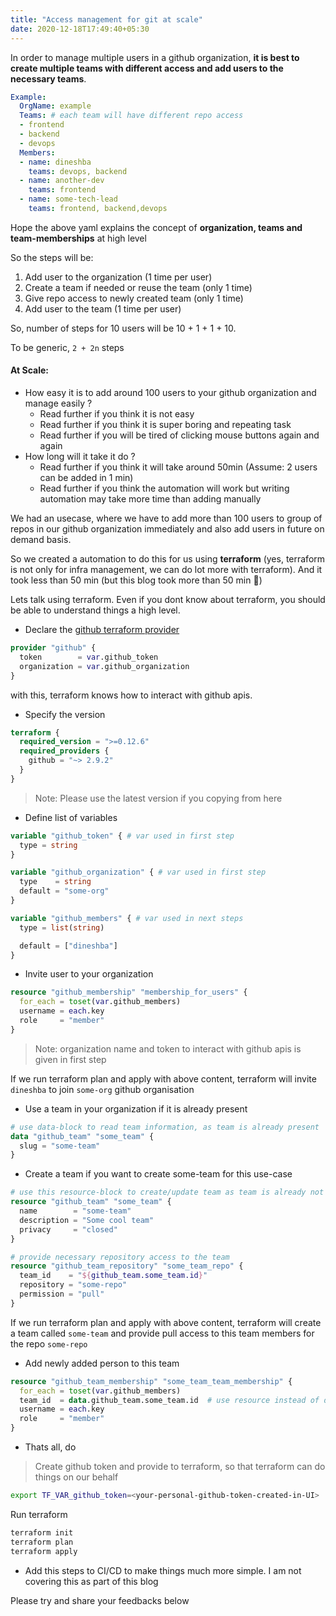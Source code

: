 ```yaml
---
title: "Access management for git at scale"
date: 2020-12-18T17:49:40+05:30
---
```


In order to manage multiple users in a github organization, **it is best to create multiple teams with different access and add users to the necessary teams**.

```yaml
Example:
  OrgName: example
  Teams: # each team will have different repo access
  - frontend
  - backend
  - devops 
  Members:
  - name: dineshba
    teams: devops, backend
  - name: another-dev
    teams: frontend
  - name: some-tech-lead
    teams: frontend, backend,devops
```
Hope the above yaml explains the concept of **organization, teams and team-memberships** at high level

So the steps will be:

1. Add user to the organization (1 time per user)
2. Create a team if needed or reuse the team (only 1 time)
3. Give repo access to newly created team (only 1 time)
4. Add user to the team (1 time per user)

So, number of steps for 10 users will be 10 + 1 + 1 + 10. 

To be generic, `2 + 2n` steps

#### At Scale:

- How easy it is to add around 100 users to your github organization and manage easily ?
    - Read further if you think it is not easy
    - Read further if you think it is super boring and repeating task
    - Read further if you will be tired of clicking mouse buttons again and again
- How long will it take it do ?
    - Read further if you think it will take around 50min (Assume: 2 users can be added in 1 min)
    - Read further if you think the automation will work but writing automation may take more time than adding manually


We had an usecase, where we have to add more than 100 users to group of repos in our github organization immediately and also add users in future on demand basis.

So we created a automation to do this for us using **terraform** (yes, terraform is not only for infra management, we can do lot more with terraform). And it took less than 50 min (but this blog took more than 50 min 🤪)

Lets talk using terraform. Even if you dont know about terraform, you should be able to understand things a high level.

- Declare the [github terraform provider](https://www.terraform.io/docs/providers/github/)

```tf
provider "github" {
  token        = var.github_token
  organization = var.github_organization
}
```
with this, terraform knows how to interact with github apis.

- Specify the version

```tf
terraform {
  required_version = ">=0.12.6"
  required_providers {
    github = "~> 2.9.2"
  }
}
```
> Note: Please use the latest version if you copying from here

- Define list of variables

```tf
variable "github_token" { # var used in first step
  type = string
}

variable "github_organization" { # var used in first step
  type    = string
  default = "some-org"
}

variable "github_members" { # var used in next steps
  type = list(string)

  default = ["dineshba"]
}
```

- Invite user to your organization

```tf
resource "github_membership" "membership_for_users" {
  for_each = toset(var.github_members)
  username = each.key
  role     = "member"
}
```
>Note: organization name and token to interact with github apis is given in first step

If we run terraform plan and apply with above content, terraform will invite `dineshba` to join `some-org` github organisation

- Use a team in your organization if it is already present

```tf
# use data-block to read team information, as team is already present
data "github_team" "some_team" { 
  slug = "some-team"
}
```

- Create a team if you want to create some-team for this use-case

```tf
# use this resource-block to create/update team as team is already not present
resource "github_team" "some_team" { 
  name        = "some-team"
  description = "Some cool team"
  privacy     = "closed"
}

# provide necessary repository access to the team
resource "github_team_repository" "some_team_repo" {
  team_id    = "${github_team.some_team.id}"
  repository = "some-repo"
  permission = "pull"
}
```
If we run terraform plan and apply with above content, terraform will create a team called `some-team` and provide pull access to this team members for the repo `some-repo`

- Add newly added person to this team

```tf
resource "github_team_membership" "some_team_team_membership" {
  for_each = toset(var.github_members)
  team_id  = data.github_team.some_team.id  # use resource instead of data if team is created by terraform
  username = each.key
  role     = "member"
}
```

- Thats all, do
> Create github token and provide to terraform, so that terraform can do things on our behalf
```sh
export TF_VAR_github_token=<your-personal-github-token-created-in-UI>
```
Run terraform
```sh
terraform init
terraform plan
terraform apply
```

- Add this steps to CI/CD to make things much more simple. I am not covering this as part of this blog

Please try and share your feedbacks below